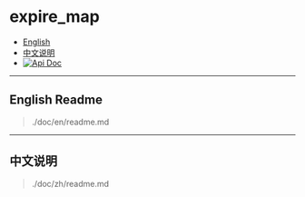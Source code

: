 # expire_map

* [English](#english-readme)
* [中文说明](#中文说明)
* <a href="https://docs.rs/expire_map/latest/expire_map"><img src="https://img.shields.io/badge/RUST-API%20DOC-blue?style=for-the-badge&logo=docs.rs&labelColor=333" alt="Api Doc"></a>

---

## English Readme

> ./doc/en/readme.md

---

## 中文说明

> ./doc/zh/readme.md
